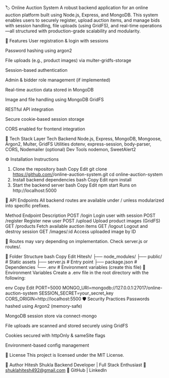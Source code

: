 🏷️ Online Auction System
A robust backend application for an online auction platform built using Node.js, Express, and MongoDB. This system enables users to securely register, upload auction items, and manage bids with session handling, file uploads (using GridFS), and real-time operations—all structured with production-grade scalability and modularity.

🚀 Features
User registration & login with sessions

Password hashing using argon2

File uploads (e.g., product images) via multer-gridfs-storage

Session-based authentication

Admin & bidder role management (if implemented)

Real-time auction data stored in MongoDB

Image and file handling using MongoDB GridFS

RESTful API integration

Secure cookie-based session storage

CORS enabled for frontend integration

🧰 Tech Stack
Layer	Tech
Backend	Node.js, Express, MongoDB, Mongoose, Argon2, Multer, GridFS
Utilities	dotenv, express-session, body-parser, CORS, Nodemailer (optional)
Dev Tools	nodemon, SweetAlert2

⚙️ Installation Instructions
1. Clone the repository
bash
Copy
Edit
git clone https://github.com/<your-username>/online-auction-system.git
cd online-auction-system
2. Install backend dependencies
bash
Copy
Edit
npm install
3. Start the backend server
bash
Copy
Edit
npm start
Runs on http://localhost:5000

📡 API Endpoints
All backend routes are available under / unless modularized into specific prefixes.

Method	Endpoint	Description
POST	/login	Login user with session
POST	/register	Register new user
POST	/upload	Upload product images (GridFS)
GET	/products	Fetch available auction items
GET	/logout	Logout and destroy session
GET	/images/:id	Access uploaded image by ID

📌 Routes may vary depending on implementation. Check server.js or routes/.

📁 Folder Structure
bash
Copy
Edit
Hitesh/
├── node_modules/
├── public/                 # Static assets
├── server.js               # Entry point
├── package.json            # Dependencies
└── .env                    # Environment variables (create this file)
🔐 Environment Variables
Create a .env file in the root directory with the following:

env
Copy
Edit
PORT=5000
MONGO_URI=mongodb://127.0.0.1:27017/online-auction-system
SESSION_SECRET=your_secret_key
CORS_ORIGIN=http://localhost:5500
🛡️ Security Practices
Passwords hashed using Argon2 (memory-safe)

MongoDB session store via connect-mongo

File uploads are scanned and stored securely using GridFS

Cookies secured with httpOnly & sameSite flags

Environment-based config management

📄 License
This project is licensed under the MIT License.

🙋 Author
Hitesh Shukla
Backend Developer | Full Stack Enthusiast
📧 shuklahitesh492@gmail.com
🔗 GitHub | LinkedIn